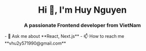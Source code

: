 <h1 align="center">Hi 👋, I'm Huy Nguyen</h1>
<p></p>
<h3 align="center">A passionate Frontend developer from VietNam</h3>
- 💬 Ask me about **React, Next.js**
- 📫 How to reach me **vhu2y571990@gmail.com**

<!--
**vhuy257/vhuy257** is a ✨ _special_ ✨ repository because its `README.md` (this file) appears on your GitHub profile.

Here are some ideas to get you started:

- 🔭 I’m currently working on ...
- 🌱 I’m currently learning ...
- 👯 I’m looking to collaborate on ...
- 🤔 I’m looking for help with ...
- 💬 Ask me about ...
- 📫 How to reach me: ...
- 😄 Pronouns: ...
- ⚡ Fun fact: ...
-->
